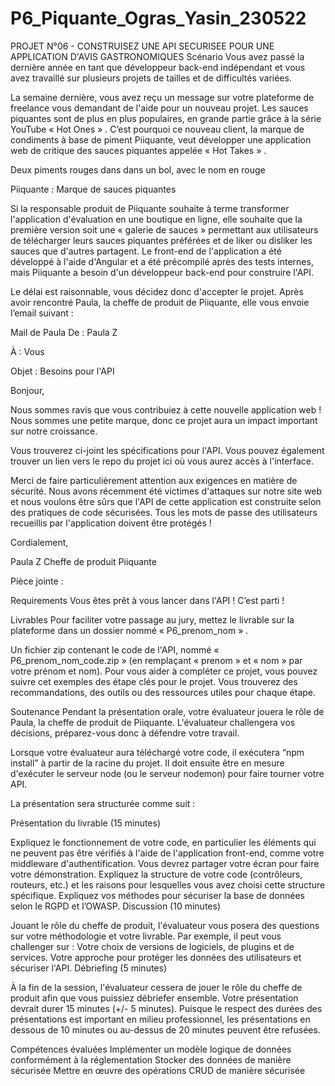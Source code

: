 # P6_Piquante_Ogras_Yasin_230522

PROJET N°06 - CONSTRUISEZ UNE API SECURISEE POUR UNE APPLICATION D'AVIS GASTRONOMIQUES
Scénario
Vous avez passé la dernière année en tant que développeur back-end indépendant et vous avez travaillé sur plusieurs projets de tailles et de difficultés variées.

La semaine dernière, vous avez reçu un message sur votre plateforme de freelance vous demandant de l'aide pour un nouveau projet. Les sauces piquantes sont de plus en plus populaires, en grande partie grâce à la série YouTube « Hot Ones » . C’est pourquoi ce nouveau client, la marque de condiments à base de piment Piiquante, veut développer une application web de critique des sauces piquantes appelée « Hot Takes » .

Deux piments rouges dans dans un bol, avec le nom en rouge 

Piiquante : Marque de sauces piquantes

Si la responsable produit de Piiquante souhaite à terme transformer l'application d'évaluation en une boutique en ligne, elle souhaite que la première version soit une « galerie de sauces » permettant aux utilisateurs de télécharger leurs sauces piquantes préférées et de liker ou disliker les sauces que d'autres partagent. Le front-end de l'application a été développé à l'aide d'Angular et a été précompilé après des tests internes, mais Piiquante a besoin d'un développeur back-end pour construire l'API.

Le délai est raisonnable, vous décidez donc d'accepter le projet. Après avoir rencontré Paula, la cheffe de produit de Piiquante, elle vous envoie l’email suivant :

Mail de Paula
De : Paula Z

À : Vous

Objet : Besoins pour l'API

Bonjour,

Nous sommes ravis que vous contribuiez à cette nouvelle application web ! Nous sommes une petite marque, donc ce projet aura un impact important sur notre croissance.

Vous trouverez ci-joint les spécifications pour l'API. Vous pouvez également trouver un lien vers le repo du projet ici où vous aurez accès à l'interface.

Merci de faire particulièrement attention aux exigences en matière de sécurité. Nous avons récemment été victimes d'attaques sur notre site web et nous voulons être sûrs que l'API de cette application est construite selon des pratiques de code sécurisées. Tous les mots de passe des utilisateurs recueillis par l'application doivent être protégés !

Cordialement,

Paula Z
Cheffe de produit
Piiquante

Pièce jointe :

Requirements
Vous êtes prêt à vous lancer dans l'API ! C’est parti !

Livrables
Pour faciliter votre passage au jury, mettez le livrable sur la plateforme dans un dossier nommé « P6_prenom_nom » .

Un fichier zip contenant le code de l'API, nommé « P6_prenom_nom_code.zip » (en remplaçant « prenom » et « nom » par votre prénom et nom).
Pour vous aider à compléter ce projet, vous pouvez suivre cet exemples des étape clés pour le projet. Vous trouverez des recommandations, des outils ou des ressources utiles pour chaque étape.

Soutenance
Pendant la présentation orale, votre évaluateur jouera le rôle de Paula, la cheffe de produit de Piiquante. L'évaluateur challengera vos décisions, préparez-vous donc à défendre votre travail.

Lorsque votre évaluateur aura téléchargé votre code, il exécutera “npm install” à partir de la racine du projet. Il doit ensuite être en mesure d'exécuter le serveur node (ou le serveur nodemon) pour faire tourner votre API.

La présentation sera structurée comme suit :

Présentation du livrable (15 minutes)

Expliquez le fonctionnement de votre code, en particulier les éléments qui ne peuvent pas être vérifiés à l'aide de l'application front-end, comme votre middleware d'authentification. Vous devrez partager votre écran pour faire votre démonstration.
Expliquez la structure de votre code (contrôleurs, routeurs, etc.) et les raisons pour lesquelles vous avez choisi cette structure spécifique.
Expliquez vos méthodes pour sécuriser la base de données selon le RGPD et l’OWASP.
Discussion (10 minutes)

Jouant le rôle du cheffe de produit, l'évaluateur vous posera des questions sur votre méthodologie et votre livrable. Par exemple, il peut vous challenger sur :
Votre choix de versions de logiciels, de plugins et de services.
Votre approche pour protéger les données des utilisateurs et sécuriser l'API.
Débriefing (5 minutes)

À la fin de la session, l'évaluateur cessera de jouer le rôle du cheffe de produit afin que vous puissiez débriefer ensemble.
Votre présentation devrait durer 15 minutes (+/- 5 minutes). Puisque le respect des durées des présentations est important en milieu professionnel, les présentations en dessous de 10 minutes ou au-dessus de 20 minutes peuvent être refusées.

Compétences évaluées
Implémenter un modèle logique de données conformément à la réglementation
Stocker des données de manière sécurisée
Mettre en œuvre des opérations CRUD de manière sécurisée
